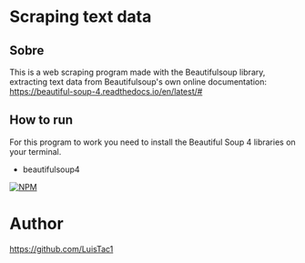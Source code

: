 # Scraping text data

## Sobre
This is a web scraping program made with the Beautifulsoup library, extracting text data from Beautifulsoup's own online documentation: https://beautiful-soup-4.readthedocs.io/en/latest/#

## How to run
For this program to work you need to install the Beautiful Soup 4 libraries on your terminal.
- beautifulsoup4

[![NPM](https://img.shields.io/npm/l/react)](https://github.com/LuisTac1/Text-scraping/blob/main/LICENSE) 

# Author

https://github.com/LuisTac1
